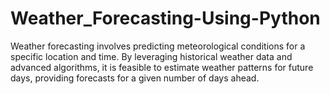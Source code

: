# Weather_Forecasting-Using-Python
Weather forecasting involves predicting meteorological conditions for a specific location and time. By leveraging historical weather data and advanced algorithms, it is feasible to estimate weather patterns for future days, providing forecasts for a given number of days ahead.
